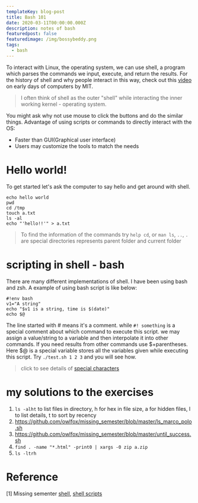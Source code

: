 ```yaml
---
templateKey: blog-post
title: Bash 101
date: 2020-03-11T00:00:00.000Z
description: notes of bash 
featuredpost: false
featuredimage: /img/bossybeddy.png
tags:
  - bash
---
```

To interact with Linux, the operating system, we can use shell, a program which parses the commands we input, execute, and return the results. For the history of shell and why people interact in this way, check out this [video](https://youtu.be/Q07PhW5sCEk) on early days of computers by MIT.

> I often think of shell as the outer "shell" while interacting the inner working kernel - operating system.

You might ask why not use mouse to click the buttons and do the similar things. Advantage of using scripts or commands to directly interact with the OS:
* Faster than GUI(Graphical user interface)
* Users may customize the tools to match the needs

# Hello world!
To get started let's ask the computer to say hello and get around with shell.
```
echo hello world
pwd
cd /tmp
touch a.txt
ls -al
echo "'hello!!'" > a.txt
```
> To find the information of the commands try `help cd`, or `man ls`, `..`, `.` are special directories represents parent folder and current folder

# scripting in shell - bash
There are many different implementations of shell. I have been using bash and zsh. A example of using bash script is like below:

```
#!env bash
v1="A string"
echo "$v1 is a string, time is $(date)"
echo $@
```
The line started with # means it's a comment. while `#! something` is a special comment about which command to execute this script. we may assign a value/string to a variable and then interpolate it into other commands. 
If you need results from other commands use $+parentheses. Here $@ is a special variable stores all the variables given while executing this script. Try `./test.sh 1 2 3` and you will see how.
> click to see details of [special characters](https://www.tldp.org/LDP/abs/html/special-chars.html)
 

# my solutions to the exercises
1. `ls -alht` to list files in directory, h for hex in file size, a for hidden files, l to list details, t to sort by recency
2. https://github.com/owlfox/missing_semester/blob/master/ls_marco_polo.sh 
3. https://github.com/owlfox/missing_semester/blob/master/until_success.sh
4. `find . -name "*.html" -print0 | xargs -0 zip a.zip`
5. `ls -ltrh`

# Reference
[1] Missing sementer [shell](https://missing.csail.mit.edu/2020/course-shell/), [shell
scripts](https://missing.csail.mit.edu/2020/shell-tools/)
